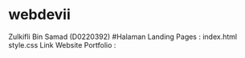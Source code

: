 # webdevii
Zulkifli Bin Samad
(D0220392)
#Halaman Landing Pages : index.html style.css
Link Website Portfolio : 
